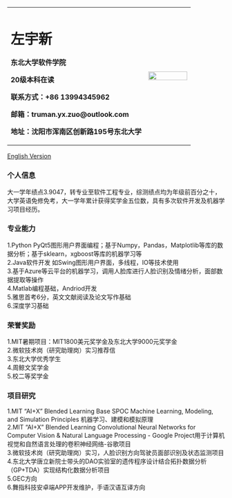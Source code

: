 <table border="0">
  <tr>
    <td width="75%">
      <h1>左宇新</h1>
      <p><b>东北大学软件学院</b></p>
      <p><b>20级本科在读</b></p>
      <p><b>联系方式：+86 13994345962</b></p>
      <p><b>邮箱：truman.yx.zuo@outlook.com</b></p>
      <p><b>地址：沈阳市浑南区创新路195号东北大学</b></p>
    </td>
    <td width="25%">
      <img src="https://z3.ax1x.com/2021/09/25/4szkNR.jpg" width="100%">      
    </td>
  </tr>
</table>

[English Version](https://truman-zyx.github.io/yx.zuo.en.io/)  

### 个人信息
大一学年绩点3.9047，转专业至软件工程专业，综测绩点均为年级前百分之十，大学英语免修免考，大一学年累计获得奖学金五位数，具有多次软件开发及机器学习项目经历。

### 专业能力
1.Python PyQt5图形用户界面编程；基于Numpy，Pandas，Matplotlib等库的数据分析；基于sklearn，xgboost等库的机器学习等  
2.Java软件开发 如Swing图形用户界面，多线程，IO等技术使用  
3.基于Azure等云平台的机器学习，调用人脸库进行人脸识别及情绪分析，面部数据提取等操作  
4.Matlab编程基础，Andriod开发  
5.雅思首考6分，英文文献阅读及论文写作基础  
6.深度学习基础

### 荣誉奖励
1.MIT暑期项目：MIT1800美元奖学金及东北大学9000元奖学金  
2.微软技术岗（研究助理岗）实习推荐信  
3.东北大学优秀学生  
4.周鲸文奖学金  
5.校二等奖学金
 
### 项目研究
1.MIT “AI+X” Blended Learning Base SPOC Machine Learning, Modeling, and Simulation Principles 机器学习、建模和模拟原理  
2.MIT “AI+X” Blended Learning Convolutional Neural Networks for Computer Vision & Natural Language Processing - Google Project用于计算机视觉和自然语言处理的卷积神经网络-谷歌项目  
3.微软技术岗（研究助理岗）实习，人脸识别方向驾驶员面部识别及状态监测项目  
4.东北大学唐立新院士带头的DAO实验室的遗传程序设计结合拓扑数据分析（GP+TDA）实现结构化数据分析项目  
5.GEC方向  
6.舞指科技安卓端APP开发维护，手语汉语互译方向  
